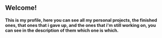 
## Welcome!
#### This is my profile, here you can see all my personal projects, the finished ones, that ones that i gave up, and the ones that i'm still working on, you can  see in the description of them which one is which.

